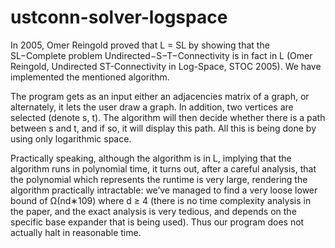 ustconn-solver-logspace
=======================

In 2005, Omer Reingold proved that L = SL by showing that the SL−Complete problem Undirected−S−T−Connectivity is in fact in L (Omer Reingold, Undirected ST-Connectivity in Log-Space, STOC 2005). We have implemented the mentioned algorithm.

The program gets as an input either an adjacencies matrix of a graph, or alternately, it lets the user draw a graph. In addition, two vertices are selected (denote s, t). The algorithm will then decide whether there is a path between s and t, and if so, it will display this path. All this is being done by using only logarithmic space.

Practically speaking, although the algorithm is in L, implying that the algorithm runs in polynomial time, it turns out, after a careful analysis, that the polynomial which represents the runtime is very large, rendering the algorithm practically intractable: we’ve managed to find a very loose lower bound of Ω(nd∗109) where d ≥ 4 (there is no time complexity analysis in the paper, and the exact analysis is very tedious, and depends on the specific base expander that is being used). Thus our program does not actually halt in reasonable time.
